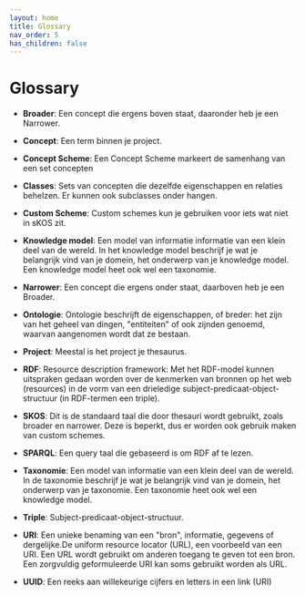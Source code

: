 ```yaml
---
layout: home
title: Glossary
nav_order: 5
has_children: false
---
```


# Glossary

- **Broader**: Een concept die ergens boven staat, daaronder heb je een Narrower.

- **Concept**: Een term binnen je project.

- **Concept Scheme**: Een Concept Scheme markeert de samenhang van een set concepten

- **Classes**: Sets van concepten die dezelfde eigenschappen en relaties behelzen. Er kunnen ook subclasses onder hangen.

- **Custom Scheme**: Custom schemes kun je gebruiken voor iets wat niet in sKOS zit.

- **Knowledge model**: Een model van informatie informatie van een klein deel van de wereld. In het knowledge model beschrijf je wat je belangrijk vind van je domein, het onderwerp van je knowledge model. Een knowledge model heet ook wel een taxonomie.

- **Narrower**: Een concept die ergens onder staat, daarboven heb je een Broader.

- **Ontologie**: Ontologie beschrijft de eigenschappen, of breder: het zijn van het geheel van dingen, &quot;entiteiten&quot; of ook zijnden genoemd, waarvan aangenomen wordt dat ze bestaan.

- **Project**: Meestal is het project je thesaurus.

- **RDF**: Resource description framework: Met het RDF-model kunnen uitspraken gedaan worden over de kenmerken van bronnen op het web (resources) in de vorm van een drieledige subject-predicaat-object-structuur (in RDF-termen een triple).

- **SKOS**: Dit is de standaard taal die door thesauri wordt gebruikt, zoals broader en narrower. Deze is beperkt, dus er worden ook gebruik maken van custom schemes.

- **SPARQL**: Een query taal die gebaseerd is om RDF af te lezen.

- **Taxonomie**: Een model van informatie van een klein deel van de wereld. In de taxonomie beschrijf je wat je belangrijk vind van je domein, het onderwerp van je taxonomie. Een taxonomie heet ook wel een knowledge model.

- **Triple**: Subject-predicaat-object-structuur.

- **URI**: Een unieke benaming van een &quot;bron&quot;, informatie, gegevens of dergelijke.De uniform resource locator (URL), een voorbeeld van een URI. Een URL wordt gebruikt om anderen toegang te geven tot een bron. Een zorgvuldig geformuleerde URI kan soms gebruikt worden als URL.

- **UUID**: Een reeks aan willekeurige cijfers en letters in een link (URI)
